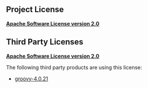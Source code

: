 <!-- Created by CodeLicenseManager -->
## Project License

__[Apache Software License version 2.0](http://www.apache.org/licenses/LICENSE-2.0.html)__

## Third Party Licenses

__[Apache Software License version 2.0](https://www.apache.org/licenses/LICENSE-2.0.txt)__

The following third party products are using this license:

* [groovy-4.0.21](https://groovy-lang.org)

<!-- CLM -->

